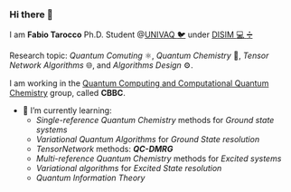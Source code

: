 ### Hi there 👋
I am **Fabio Tarocco**
Ph.D. Student @[UNIVAQ :bird:](https://www.univaq.it/) under [DISIM :computer: :heavy_division_sign:](https://www.disim.univaq.it/)

Research topic: *Quantum Comuting* ⚛️, *Quantum Chemistry* 🧪, *Tensor Network Algorithms* 🌐, and  *Algorithms Design* ⚙️.

I am working in the [Quantum Computing and Computational Quantum Chemistry](https://dsfc.univaq.it/cbbc/) group, called **CBBC**.

- 🌱 I’m currently learning:
  - *Single-reference Quantum Chemistry* methods for *Ground state systems*
  - *Variational Quantum Algorithms* for *Ground State resolution*
  - *TensorNetwork* methods: ***QC-DMRG***
  - *Multi-reference Quantum Chemistry* methods for *Excited systems*
  - *Variational algorithms* for *Excited State resolution*
  - *Quantum Information Theory*
  
<!--
**FabioTarocco/FabioTarocco** is a ✨ _special_ ✨ repository because its `README.md` (this file) appears on your GitHub profile.

Here are some ideas to get you started:

- 🔭 I’m currently working on ...
- 🌱 I’m currently learning ...
- 👯 I’m looking to collaborate on ...
- 🤔 I’m looking for help with ...
- 💬 Ask me about ...
- 📫 How to reach me: ...
- 😄 Pronouns: ...
- ⚡ Fun fact: ...
-->
